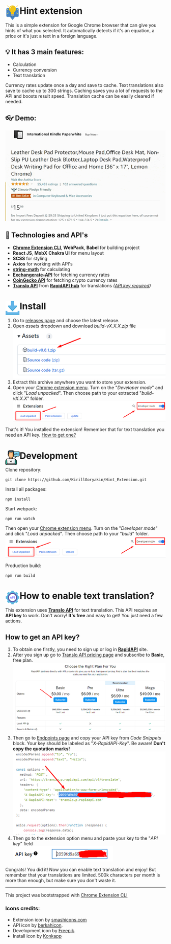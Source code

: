 <a name="main"></a>
# <img src="public/icons/icon_48.png" width="45" align="left"> Hint extension

This is a simple extension for Google Chrome browser that can give you hints of what you selected. It automatically detects if it's an equation, a price or it's just a text in a foreign language.

## 💡 It has 3 main features:
- Calculation
- Currency conversion
- Text translation 

Currency rates update once a day and save to cache. Text translations also save to cache up to 300 strings. Caching saves you a lot of requests to the API and boosts result speed. Translation cache can be easily cleared if needed.

## 👓 Demo:
<img src="docs/gifs/g1.gif" width="640">

## 🧬 Technologies and API's
- [**Chrome Extension CLI**](https://www.npmjs.com/package/chrome-extension-cli), **WebPack**, **Babel** for building project
- **React JS**, **MobX** **Chakra UI** for menu layout
- **SCSS** for styling
- **Axios** for working with API's
- [**string-math**](https://www.npmjs.com/package/string-math) for calculating
- [**Exchangerate-API**](https://www.exchangerate-api.com/docs/free) for fetching currency rates
- [**CoinGecko API**](https://www.coingecko.com/en/api/documentation) for fetching crypto currency rates
- [**Translo API**](https://rapidapi.com/armangokka/api/translo) from [**RapidAPI hub**](https://rapidapi.com/hub) for translations *([API key required](#getKey))*

<a name="install"></a>
# <img src="docs/icons/download.png" width="45" align="left"> Install
1. Go to [releases page](/releases) and choose the latest release.
2. Open *assets* dropdown and download *build-vX.X.X.zip* file<br/><img src="docs/screenshots/s5.png">
3. Extract this archive anywhere you want to store your extension.
4. Open your [Chrome extension menu](chrome://extensions/). Turn on the "*Developer mode*" and click "*Load unpacked*". Then choose path to your extracted "*build-vX.X.X*" folder.<br/><img src="docs/screenshots/s4.png">

That's it! You installed the extension! Remember that for text translation you need an API key. [How to get one?](#getKey)

<a name="dev"></a>
# <img src="docs/icons/dev.png" width="45" align="left"> Development
Clone repository:
```
git clone https://github.com/KirillGoryakin/Hint_Extension.git
```
Install all packages:
```
npm install
```
Start webpack:
```
npm run watch
```
Then open your [Chrome extension menu](chrome://extensions/). Turn on the "*Developer mode*" and click "*Load unpacked*". Then choose path to your "*build*" folder.<br/><img src="docs/screenshots/s4.png">

Production build:
```
npm run build
```

<a name="getKey"></a>
# <img src="docs/icons/api.png" width="45" align="left"> How to enable text translation?
This extension uses [**Translo API**](https://rapidapi.com/armangokka/api/translo) for text translation. This API requires an **API key** to work. Don't worry! **It's free** and easy to get! You just need a few actions.

## How to get an **API key**?
1. To obtain one firstly, you need to sign up or log in [**RapidAPI**](https://rapidapi.com/) site.
2. After you sign up go to [Translo API pricing page](https://rapidapi.com/armangokka/api/translo/pricing) and subscribe to **Basic**, free plan.<br/><img src="docs/screenshots/s1.png" width="640">
3. Then go to [Endpoints page](https://rapidapi.com/armangokka/api/translo) and copy your API key from *Code Snippets* block. Your key should be labeled as "*X-RapidAPI-Key*". Be aware! **Don't copy the quotation marks!**<br/><img src="docs/screenshots/s2.png">
4. Then go to the extension option menu and paste your key to the "*API key*" field<br/><img src="docs/screenshots/s3.png">

Congrats! You did it! Now you can enable text translation and enjoy! But remember that your translations are limited. 500k characters per month is more than enough, but make sure you don't waste it.

---

This project was bootstrapped with [Chrome Extension CLI](https://github.com/dutiyesh/chrome-extension-cli)

### Icons credits:
- Extension icon by [smashicons.com](https://smashicons.com/)
- API icon by [berkahicon](https://www.flaticon.com/authors/berkahicon).
- Development icon by [Freepik](https://www.flaticon.com/authors/freepik).
- Install icon by [Konkapp](https://www.flaticon.com/authors/konkapp)
